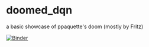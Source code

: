 # doomed_dqn
a basic showcase of ppaquette's doom (mostly by Fritz)

[![Binder](http://mybinder.org/badge.svg)](http://mybinder.org:/repo/justheuristic/doomed_dqn)

